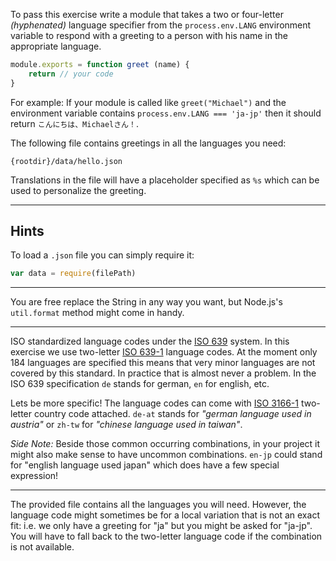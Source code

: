 To pass this exercise write a module that takes a two or four-letter
_(hyphenated)_ language specifier from the `process.env.LANG`  environment
variable to respond with a greeting to a person with his name in the
appropriate language.

```javascript
module.exports = function greet (name) {
    return // your code
}
```

For example: If your module is called like `greet("Michael")` and the
environment variable contains `process.env.LANG === 'ja-jp'` then it should
return `こんにちは、Michaelさん！`.

The following file contains greetings in all the languages you need:

    {rootdir}/data/hello.json

Translations in the file will have a placeholder specified as `%s` which can
be used to personalize the greeting.

---

## Hints

To load a `.json` file you can simply require it:

```javascript
var data = require(filePath)
```

---

You are free replace the String in any way you want, but Node.js's `util.format`
method might come in handy.

---

ISO standardized language codes under the [ISO 639] system. In this exercise
we use two-letter [ISO 639-1] language codes. At the moment only 184 languages are
specified this means that very minor languages are not covered by this standard.
In practice that is almost never a problem. In the ISO 639 specification
`de` stands for german, `en` for english, etc.

Lets be more specific! The language codes can come with [ISO 3166-1]
two-letter country code attached. `de-at` stands for
_"german language used in austria"_ or `zh-tw` for _"chinese language used
in taiwan"_.

_Side Note:_ Beside those common occurring combinations, in your project it
might also make sense to have uncommon combinations. `en-jp` could stand
for "english language used japan" which does have a few special
expression!

---

The provided file contains all the languages you will need. However, the language code
might sometimes be for a local variation that is not an exact fit: i.e. we only have
a greeting for "ja" but you might be asked for "ja-jp". You will have to fall back to
the two-letter language code if the combination is not available.

[ISO 639]: https://en.wikipedia.org/wiki/ISO_639
[ISO 639-1]: https://en.wikipedia.org/wiki/ISO_639-1
[ISO 3166-1]: https://en.wikipedia.org/wiki/ISO_3166-1
